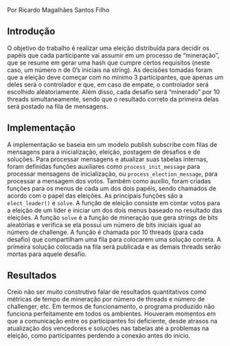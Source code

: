 Por Ricardo Magalhães Santos Filho

## Introdução

O objetivo do trabalho é realizar uma eleição distribuída para decidir os papéis que cada participante vai assumir em um processo de “mineração”, que se resume em gerar uma hash que cumpre certos requisitos (neste caso, um número n de 0’s iniciais na string). As decisões tomadas foram que a eleição deve começar com no mínimo 3 participantes, que apenas um deles será o controlador e que, em caso de empate, o controlador será escolhido aleatoriamente. Além disso, cada desafio será “minerado” por 10 threads simultaneamente, sendo que o resultado correto da primeira delas será postado na fila de mensagens.

## Implementação

A implementação se baseia em um modelo publish subscribe com filas de mensagens para a inicialização, eleição, postagem de desafios e de soluções. Para processar mensagens e atualizar suas tabelas internas, foram definidas funções auxiliares como `process_init_message` para processar mensagens de inicialização, ou `process_election_message`, para processar a mensagem dos votos. Também como auxílio, foram criadas funções para os menus de cada um dos dois papéis, sendo chamados de acordo com o papel das eleições. As principais funções são a `elect_leader()` e `solve`. A função de eleição consiste em contar votos para a eleição de um líder e iniciar um dos dois menus baseado no resultado das eleições. A função `solve` é a função de mineração que gera strings de bits aleatórias e verifica se ela possui um número de bits iniciais igual ao número de challenge. A função é chamada por 10 threads (para cada desafio) que compartilham uma fila para colocarem uma solução correta. A primeira solução colocada na fila será publicada e as demais threads serão mortas para aquele desafio.

## Resultados

Creio não ser muito construtivo falar de resultados quantitativos como métricas de tempo de mineração por número de threads e número de challenger, etc. Em termos de funcionamento, o programa produzido não funciona perfeitamente em todos os ambientes. Houveram momentos em que a comunicação entre os participantes foi deficiente, desde atrasos na atualização dos vencedores e soluções nas tabelas até a problemas na eleição, como participantes perdendo a conexão antes do início. 
